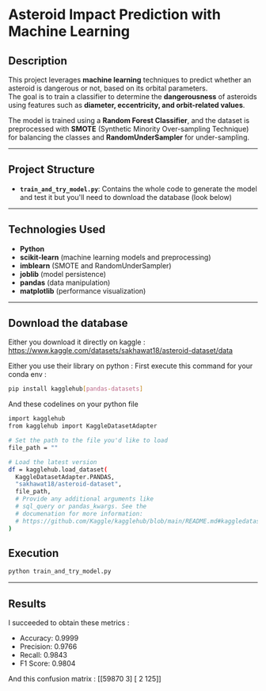 # Asteroid Impact Prediction with Machine Learning

## Description  
This project leverages **machine learning** techniques to predict whether an asteroid is dangerous or not, based on its orbital parameters.  
The goal is to train a classifier to determine the **dangerousness** of asteroids using features such as **diameter, eccentricity, and orbit-related values**.

The model is trained using a **Random Forest Classifier**, and the dataset is preprocessed with **SMOTE** (Synthetic Minority Over-sampling Technique) for balancing the classes and **RandomUnderSampler** for under-sampling.

---

## Project Structure  
- **`train_and_try_model.py`**: Contains the whole code to generate the model and test it but you'll need to download the database (look below)

---

## Technologies Used  
- **Python**  
- **scikit-learn** (machine learning models and preprocessing)  
- **imblearn** (SMOTE and RandomUnderSampler)  
- **joblib** (model persistence)  
- **pandas** (data manipulation)  
- **matplotlib** (performance visualization)

---
## Download the database
Either you download it directly on kaggle : https://www.kaggle.com/datasets/sakhawat18/asteroid-dataset/data

Either you use their library on python :
First execute this command for your conda env :
```bash
pip install kagglehub[pandas-datasets]
```
And these codelines on your python file
```bash
import kagglehub
from kagglehub import KaggleDatasetAdapter

# Set the path to the file you'd like to load
file_path = ""

# Load the latest version
df = kagglehub.load_dataset(
  KaggleDatasetAdapter.PANDAS,
  "sakhawat18/asteroid-dataset",
  file_path,
  # Provide any additional arguments like 
  # sql_query or pandas_kwargs. See the 
  # documenation for more information:
  # https://github.com/Kaggle/kagglehub/blob/main/README.md#kaggledatasetadapterpandas
)
```

## Execution   
```bash
python train_and_try_model.py
```
---
## Results
I succeeded to obtain these metrics :
- Accuracy: 0.9999
- Precision: 0.9766
- Recall: 0.9843
- F1 Score: 0.9804

And this confusion matrix :
[[59870     3]
 [    2   125]]


